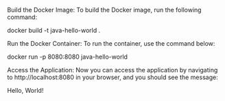 Build the Docker Image:
To build the Docker image, run the following command:

docker build -t java-hello-world .

Run the Docker Container:
To run the container, use the command below:

docker run -p 8080:8080 java-hello-world

Access the Application:
Now you can access the application by navigating to http://localhost:8080 in your browser, and you should see the message:

Hello, World!